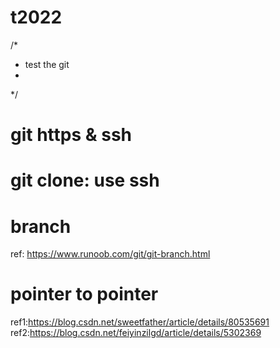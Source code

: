 # t2022
/*
 * test the git
 *
 */
# git https & ssh

#  git clone: use ssh
# branch
ref: https://www.runoob.com/git/git-branch.html
# pointer to pointer 
ref1:https://blog.csdn.net/sweetfather/article/details/80535691
ref2:https://blog.csdn.net/feiyinzilgd/article/details/5302369

